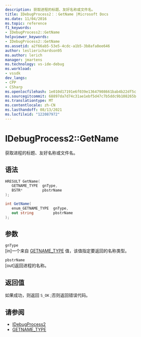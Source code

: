 ```yaml
---
description: 获取进程的标题、友好名称或文件名。
title: IDebugProcess2：：GetName |Microsoft Docs
ms.date: 11/04/2016
ms.topic: reference
f1_keywords:
- IDebugProcess2::GetName
helpviewer_keywords:
- IDebugProcess2::GetName
ms.assetid: a2f66ab5-53e5-4cdc-a1b5-3b8afa8ee646
author: leslierichardson95
ms.author: lerich
manager: jmartens
ms.technology: vs-ide-debug
ms.workload:
- vssdk
dev_langs:
- CPP
- CSharp
ms.openlocfilehash: 1e010d17191e6f039e13647908661bab4b22df5c
ms.sourcegitcommit: 68897da7d74c31ae1ebf5d47c7b5ddc9b108265b
ms.translationtype: MT
ms.contentlocale: zh-CN
ms.lasthandoff: 08/13/2021
ms.locfileid: "122087972"
---
```

# <a name="idebugprocess2getname"></a>IDebugProcess2::GetName
获取进程的标题、友好名称或文件名。

## <a name="syntax"></a>语法

```cpp
HRESULT GetName( 
   GETNAME_TYPE  gnType,
   BSTR*         pbstrName
);
```

```csharp
int GetName( 
   enum_GETNAME_TYPE  gnType,
   out string         pbstrName
);
```

## <a name="parameters"></a>参数
`gnType`\
[in]一个来自 [GETNAME_TYPE](../../../extensibility/debugger/reference/getname-type.md) 值，该值指定要返回的名称类型。

`pbstrName`\
[out]返回进程的名称。

## <a name="return-value"></a>返回值
 如果成功，则返回 `S_OK` ;否则返回错误代码。

## <a name="see-also"></a>请参阅
- [IDebugProcess2](../../../extensibility/debugger/reference/idebugprocess2.md)
- [GETNAME_TYPE](../../../extensibility/debugger/reference/getname-type.md)
